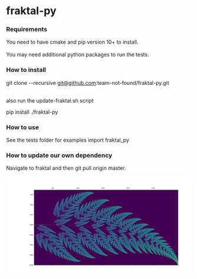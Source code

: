 # fraktal-py

### Requirements
You need to have cmake and pip version 10+ to install.<br/><br/>
You may need additional python packages to run the tests.

### How to install
git clone --recursive git@github.com:team-not-found/fraktal-py.git <br/><br/>

also run the update-fraktal.sh script

pip install ./fraktal-py

### How to use
See the tests folder for examples
import fraktal_py

### How to update our own dependency
Navigate to fraktal and then git pull origin master.

![Alt text](fern.png?raw=true "Screenshot taken of the Fern fractal")
